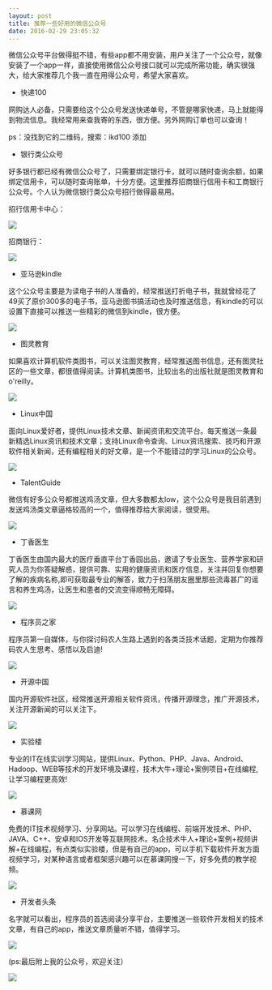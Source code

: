 ```yaml
---
layout: post
title: 推荐一些好用的微信公众号
date: 2016-02-29 23:05:32
---
```


微信公众号平台做得挺不错，有些app都不用安装，用户关注了一个公众号，就像安装了一个app一样，直接使用微信公众号接口就可以完成所需功能，确实很强大，给大家推荐几个我一直在用得公众号，希望大家喜欢。

- 快递100

网购达人必备，只需要给这个公众号发送快递单号，不管是哪家快递，马上就能得到物流信息。我经常用来查我寄的东西，很方便。另外网购订单也可以查询！

ps：没找到它的二维码，搜索：ikd100 添加

- 银行类公众号

好多银行都已经有微信公众号了，只需要绑定银行卡，就可以随时查询余额，如果绑定信用卡，可以随时查询账单，十分方便。这里推荐招商银行信用卡和工商银行公众号。个人认为微信银行类公众号招行做得最易用。

招行信用卡中心：

![](/images/credit_card.png)

招商银行：

![](/images/zs_bank.png)

- 亚马逊kindle

这个公众号主要是为读电子书的人准备的，经常推送打折电子书，我就曾经花了49买了原价300多的电子书，亚马逊图书搞活动也及时推送信息，有kindle的可以设置下直接可以推送一些精彩的微信到kindle，很方便。

![](/images/kindle.png)

- 图灵教育

如果喜欢计算机软件类图书，可以关注图灵教育，经常推送图书信息，还有图灵社区的一些文章，都很值得阅读。计算机类图书，比较出名的出版社就是图灵教育和o'reilly。

![](/images/turing.png)

- Linux中国

面向Linux爱好者，提供Linux技术文章、新闻资讯和交流平台。每天推送一条最新精选Linux资讯和技术文章；支持Linux命令查询、Linux资讯搜索、技巧和开源软件相关新闻，还有编程相关的好文章，是一个不能错过的学习Linux的公众号。

![](/images/linux_cn.png)

- TalentGuide

微信有好多公众号都推送鸡汤文章，但大多数都太low，这个公众号是我目前遇到发送鸡汤类文章逼格较高的一个，值得推荐给大家阅读，很受用。

![](/images/talentguide.png)

- 丁香医生

丁香医生由国内最大的医疗垂直平台丁香园出品，邀请了专业医生、营养学家和研究人员为你答疑解惑，提供可靠、实用的健康资讯和医疗信息，关注并回复你想要了解的疾病名称,即可获取最专业的解答，致力于扫荡朋友圈里那些流毒甚广的谣言和养生鸡汤，让医生和患者的交流变得顺畅无障碍。

![](/images/dxiang.png)

- 程序员之家

程序员第一自媒体，与你探讨码农人生路上遇到的各类泛技术话题，定期为你推荐码农人生思考、感悟以及启迪!

![](/images/dev_home.png)

- 开源中国

国内开源软件社区，经常推送开源相关软件资讯，传播开源理念，推广开源技术，关注开源新闻的可以关注下。

![](/images/open_china.png)

- 实验楼

专业的IT在线实训学习网站，提供Linux、Python、PHP、Java、Android、Hadoop、WEB等技术的开发环境及课程，技术大牛+理论+案例项目+在线编程,让学习编程更高效!

![](/images/lab.png)

- 慕课网

免费的IT技术视频学习、分享网站。可以学习在线编程、前端开发技术、PHP、JAVA、C++、安卓和IOS开发等互联网技术。名企技术牛人+理论+案例+视频讲解+在线编程，有点类似实验楼，但是有自己的app，可以手机下载软件开发方面视频学习，对某种语言或者框架感兴趣可以在慕课网搜一下，好多免费的教学视频。

![](/images/moom.png)

- 开发者头条

名字就可以看出，程序员的首选阅读分享平台，主要推送一些软件开发相关的技术文章，有自己的app，推送文章质量听不错，值得学习。

![](/images/dev_top.png)

(ps:最后附上我的公众号，欢迎关注）

![](/images/wechat.png)